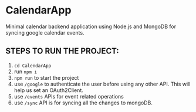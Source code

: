 # CalendarApp
Minimal calendar backend application using Node.js and MongoDB for syncing google calendar events.

## STEPS TO RUN THE PROJECT:
 1. ```cd CalendarApp ```
 2. run ```npm i```
 3. ```npm run``` to start the project
 4. use ```/google``` to authenticate the user before using any other API. This will help us set an OAuth2Client.
 5. use ```/events``` APIs for event related operations
 6. use ```/sync``` API is for syncing all the changes to mongoDB.